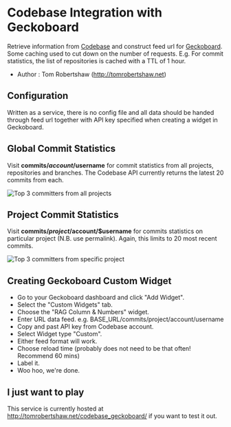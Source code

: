 # Codebase Integration with Geckoboard

Retrieve information from [Codebase](http://www.codebasehq.com) and construct feed url for [Geckoboard](geckoboard.com). Some caching used to cut down on the number of requests. E.g. For commit statistics, the list of repositories is cached with a TTL of 1 hour.

* Author : Tom Robertshaw (<http://tomrobertshaw.net>)

## Configuration

Written as a service, there is no config file and all data should be handed through feed url together with API key specified when creating a widget in Geckoboard.

## Global Commit Statistics

Visit **commits/$account/$username** for commit statistics from all projects, repositories and branches.  The Codebase API currently returns the latest 20 commits from each.

![Top 3 committers from all projects](http://tomrobertshaw.net/codebase_geckoboard/images/codebase-commits.png)

## Project Commit Statistics

Visit **commits/$project/$account/$username** for commits statistics on particular project (N.B. use permalink).  Again, this limits to 20 most recent commits.

![Top 3 committers from specific project](http://tomrobertshaw.net/codebase_geckoboard/images/codebase-project-commits.png)

## Creating Geckoboard Custom Widget

* Go to your Geckoboard dashboard and click "Add Widget".
* Select the "Custom Widgets" tab.
* Choose the "RAG Column & Numbers" widget.
* Enter URL data feed.  e.g. BASE_URL/commits/project/account/username
* Copy and past API key from Codebase account.
* Select Widget type "Custom".
* Either feed format will work.
* Choose reload time (probably does not need to be that often! Recommend 60 mins)
* Label it.
* Woo hoo, we're done.


## I just want to play

This service is currently hosted at http://tomrobertshaw.net/codebase_geckoboard/ if you want to test it out.
